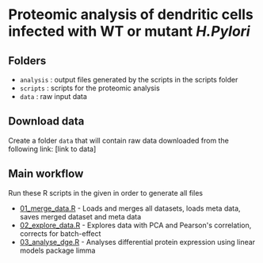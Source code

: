 # Proteomic analysis of dendritic cells infected with WT or mutant *H.Pylori*

## Folders

-   `analysis` : output files generated by the scripts in the scripts folder
-   `scripts` : scripts for the proteomic analysis
-   `data` : raw input data

## Download data

Create a folder `data` that will contain raw data downloaded from the following link: [link to data]

## Main workflow

Run these R scripts in the given in order to generate all files

-   [01_merge_data.R](scripts/01_merge_data.R) - Loads and merges all datasets, loads meta data, saves merged dataset and meta data
-   [02_explore_data.R](scripts/02_explore_data.R) - Explores data with PCA and Pearson's correlation, corrects for batch-effect
-   [03_analyse_dge.R](scripts/03_analyse_dge.R) - Analyses differential protein expression using linear models package limma
